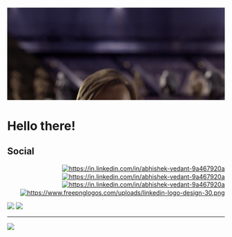 ![](/MeagerHardtofindAlbertosaurus-size_restricted.gif)
<h1>Hello there!</h1>
<h2>Social</h2>
<p style="text-align:right"><a href="https://linktr.ee/webby0_0" target="_blank"><img align="center" src="https://api.blog.production.linktr.ee/wp-content/uploads/2022/06/Avatar-Symbol-Canopy.png" alt="https://in.linkedin.com/in/abhishek-vedant-9a467920a" height="40" width="40" /></a>
<span>
<a href="https://twitter.com/abhishek_vedant" target="_blank"><img align="center" src="https://www.freepnglogos.com/uploads/twitter-logo-png/twitter-logo-vector-png-clipart-1.png" alt="https://in.linkedin.com/in/abhishek-vedant-9a467920a" height="40" width="40" /></a></span>
<span>
<a href="https://www.instagram.com/abhishek.vedant/" target="_blank"><img align="center" src="https://www.freepnglogos.com/uploads/logo-ig-png/logo-ig-instagram-new-logo-vector-download-13.png" alt="https://in.linkedin.com/in/abhishek-vedant-9a467920a" height="40" width="40" /></a></span>
  
<span>
<a href="https://in.linkedin.com/in/abhishek-vedant-9a467920a" target="_blank"><img align="center" src="https://www.freepnglogos.com/uploads/linkedin-logo-transparent-picture-31.png" alt="https://www.freepnglogos.com/uploads/linkedin-logo-design-30.png" height="40" width="40" /></a></span>

<!-- ![](https://github-readme-stats.vercel.app/api?username=webby1015&theme=dark&hide_border=false&include_all_commits=false&count_private=false)<br/> -->
![](https://github-readme-stats.vercel.app/api/top-langs/?username=webby1015&theme=dark&hide_border=false&include_all_commits=false&count_private=false&layout=compact) 
![](https://nirzak-streak-stats.vercel.app/?user=webby1015&theme=dark&hide_border=false)<br/>

---
[![](https://visitcount.itsvg.in/api?id=webby1015&icon=0&color=0)](https://visitcount.itsvg.in)
</p>
<!-- <h2>Feel Free to Go Through my Repos</h2></hr> -->
<!-- <h2>Projects</h2></hr> -->
<!-- <ul>
<li><a href="https://superb-cuchufli-56c184.netlify.app/" target="_blank">Movie Boooking</a></li>
<li><a href="https://webby1015.github.io/Snake-Game/" target="_blank">Snake Game</a></li>
<li><a href="https://webby1015.github.io/RandomColorPalette//" target="_blank">Random Color Palette</a></li>
<li><a href="https://webby1015.github.io/keeps/" target="_blank">Keeps (Memo) </a></li>
<li><a href="https://webby1015.github.io/Spotify-Clone-or-music-player/" target="_blank">Spotify</a></li>



<!-- Proudly created with GPRM ( https://gprm.itsvg.in ) -->

</ul>

